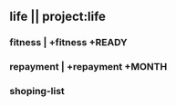 ## life || project:life

### fitness | +fitness +READY

### repayment | +repayment +MONTH
### shoping-list
